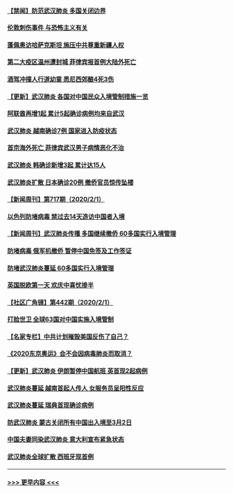 #### [【禁闻】防范武汉肺炎  多国关闭边界](../pages/prog202/a102767542.md?t=02030911) 
#### [伦敦刺伤事件 与恐怖主义有关](../pages/prog202/a102767509.md?t=02030911) 
#### [蓬佩奥访哈萨克斯坦 施压中共尊重新疆人权](../pages/prog202/a102767395.md?t=02030911) 
#### [第二大疫区温州遭封城 菲律宾报首例大陆外死亡](../pages/prog202/a102767388.md?t=02030911) 
#### [酒驾冲撞人行道幼童 悉尼西郊酿4死3伤](../pages/prog202/a102767238.md?t=02030911) 
#### [【更新】武汉肺炎 各国对中国民众入境管制措施一览](../pages/prog202/a102767170.md?t=02030911) 
#### [阿联酋再增1起 累计5起确诊病例均来自武汉](../pages/prog202/a102767207.md?t=02030911) 
#### [武汉肺炎 越南确诊7例 国家进入防疫状态](../pages/prog202/a102767186.md?t=02030911) 
#### [首宗海外死亡 菲律宾武汉男子病情恶化不治](../pages/prog202/a102767150.md?t=02030911) 
#### [武汉肺炎 韩确诊新增3起 累计达15人](../pages/prog202/a102767132.md?t=02030911) 
#### [武汉肺炎扩散 日本确诊20例 撤侨官员惊传坠楼](../pages/prog202/a102767109.md?t=02030911) 
#### [【新闻周刊】第717期（2020/2/1）](../pages/prog202/a102767114.md?t=02030911) 
#### [以色列防堵病毒 禁过去14天造访中国者入境](../pages/prog202/a102767091.md?t=02030911) 
#### [【新闻周刊】武汉肺炎传播 多国继续撤侨 60多国实行入境管理](../pages/prog202/a102767044.md?t=02030911) 
#### [防堵病毒 俄军机撤侨 暂停中国免签及工作签证](../pages/prog202/a102767084.md?t=02030911) 
#### [防堵武汉肺炎蔓延 60多国实行入境管理](../pages/prog202/a102766756.md?t=02030911) 
#### [英国脱欧第一天 欢庆中喜忧掺半](../pages/prog202/a102766971.md?t=02030911) 
#### [【社区广角镜】第442期（2020/2/1）](../pages/prog202/a102766826.md?t=02030911) 
#### [打脸世卫 全球63国对中国实施入境管制](../pages/prog202/a102766497.md?t=02030911) 
#### [【名家专栏】中共计划摧毁美国反伤了自己？](../pages/prog202/a102766174.md?t=02030911) 
#### [《2020东京奥运》会不会因病毒肺炎而取消？](../pages/prog202/a102766393.md?t=02030911) 
#### [【更新】武汉肺炎 伊朗暂停中国航班 英首现2起病例](../pages/prog202/a102758911.md?t=02030911) 
#### [武汉肺炎蔓延  越南首起人传人 女服务员呈阳性反应](../pages/prog202/a102766314.md?t=02030911) 
#### [武汉肺炎蔓延 瑞典首现确诊病例](../pages/prog202/a102766272.md?t=02030911) 
#### [防武汉肺炎 蒙古关闭所有中国出入境至3月2日](../pages/prog202/a102766187.md?t=02030911) 
#### [中国夫妻同染武汉肺炎 意大利宣布紧急状态](../pages/prog202/a102766160.md?t=02030911) 
#### [武汉肺炎全球扩散 西班牙现首例](../pages/prog202/a102766142.md?t=02030911) 

----
#### [ >>> 更早内容 <<< ](../indexes/prog202-earlier.md)
